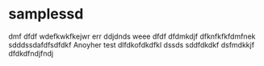 # samplessd
dmf
dfdf
wdefkwkfkejwr
err
ddjdnds
weee
dfdf
dfdmkdjf
dfknfkfkfdmfnek
sdddssdafdfsdfdkf
Anoyher test
dlfdkofdkdfkl
dssds
sddfdkdkf
dsfmdkkjf
dfdkdfndjfndj
